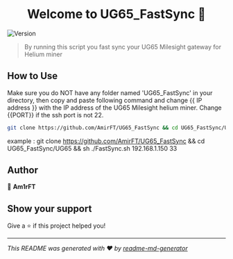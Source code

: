 <h1 align="center">Welcome to UG65_FastSync 👋</h1>
<p>
  <img alt="Version" src="https://img.shields.io/badge/version-1.0.1-blue.svg?cacheSeconds=2592000" />
</p>

> By running this script you fast sync your UG65 Milesight gateway for Helium miner

## How to Use

Make sure you do NOT have any folder named 'UG65_FastSync' in your directory, then copy and paste following command and change {{ IP address }} with the IP address of the UG65 Milesight helium miner.
Change {{PORT}} if the ssh port is not 22.
```sh
git clone https://github.com/AmirFT/UG65_FastSync && cd UG65_FastSync/UG65 && sh ./FastSync.sh {{ IP address }} {{PORT}}

```
example : git clone https://github.com/AmirFT/UG65_FastSync && cd UG65_FastSync/UG65 && sh ./FastSync.sh 192.168.1.150 33

## Author

👤 **Am1rFT**


## Show your support

Give a ⭐️ if this project helped you!

***
_This README was generated with ❤️ by [readme-md-generator](https://github.com/kefranabg/readme-md-generator)_